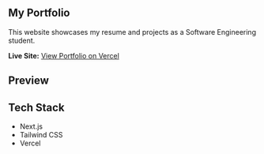 ## My Portfolio

This website showcases my resume and projects as a Software Engineering student.

**Live Site:** [View Portfolio on Vercel](https://your-portfolio.vercel.app)  

## Preview
<!-- screenshot -->

## Tech Stack
- Next.js
- Tailwind CSS
- Vercel